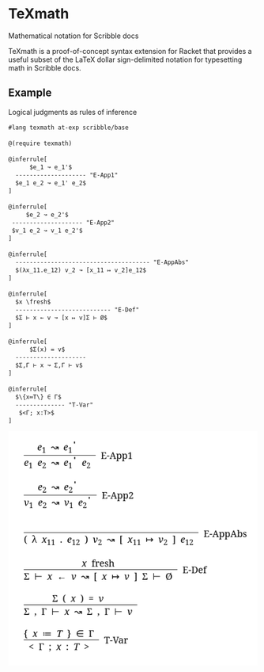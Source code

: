 # TeXmath

Mathematical notation for Scribble docs

TeXmath is a proof-of-concept syntax extension for Racket that provides a useful subset of the LaTeX dollar sign-delimited notation for typesetting math in Scribble docs.

## Example

Logical judgments as rules of inference

```
#lang texmath at-exp scribble/base

@(require texmath)

@inferrule[
      $e_1 ↝ e_1'$
  -------------------- "E-App1"
  $e_1 e_2 ↝ e_1' e_2$
]

@inferrule[
     $e_2 ↝ e_2'$
 -------------------- "E-App2"
 $v_1 e_2 ↝ v_1 e_2'$
]

@inferrule[
  -------------------------------------- "E-AppAbs"
  $(λx_11.e_12) v_2 ↝ [x_11 ↦ v_2]e_12$
]

@inferrule[
  $x \fresh$
  --------------------------- "E-Def"
  $Σ ⊢ x ← v ↝ [x ↦ v]Σ ⊢ Ø$
]

@inferrule[
      $Σ(x) = v$
  --------------------
  $Σ,Γ ⊢ x ↝ Σ,Γ ⊢ v$
]

@inferrule[
  $\{x≔T\} ∈ Γ$
  -------------- "T-Var"
   $<Γ; x:T>$
]
```

![sample output](https://raw.githubusercontent.com/dedbox/racket-texmath/master/sample.png)
